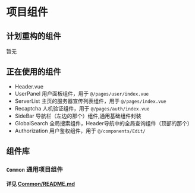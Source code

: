 # 项目组件

## 计划重构的组件

暂无

## 正在使用的组件

- Header.vue
- UserPanel 用户面板组件，用于 `@/pages/user/index.vue`
- ServerList 主页的服务器宣传列表组件，用于 `@/pages/index.vue`
- Recaptcha 人机验证组件，用于 `@/pages/auth/index.vue`
- SideBar 导航栏（左边的那个）组件,通用基础组件封装
- GlobalSearch 全局搜索组件，Header导航中的全局查询组件（顶部的那个）
- Authorization 用户鉴权组件，用于 `@/components/Edit/`

## 组件库

### `Common` 通用项目组件

**详见 [Common/README.md](./Common/README.md)**
